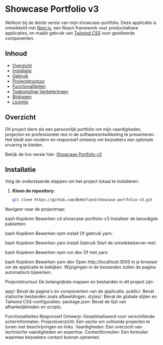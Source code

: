 # Showcase Portfolio v3

Welkom bij de derde versie van mijn showcase-portfolio. Deze applicatie is ontwikkeld met [Next.js](https://nextjs.org/), een React-framework voor productieklare applicaties, en maakt gebruik van [Tailwind CSS](https://tailwindcss.com/) voor gestileerde componenten.

## Inhoud

- [Overzicht](#overzicht)
- [Installatie](#installatie)
- [Gebruik](#gebruik)
- [Projectstructuur](#projectstructuur)
- [Functionaliteiten](#functionaliteiten)
- [Toekomstige Verbeteringen](#toekomstige-verbeteringen)
- [Bijdragen](#bijdragen)
- [Licentie](#licentie)

## Overzicht

Dit project dient als een persoonlijk portfolio om mijn vaardigheden, projecten en professionele reis in de softwareontwikkeling te presenteren. Het biedt een modern en responsief ontwerp om bezoekers een optimale ervaring te bieden.

Bekijk de live versie hier: [Showcase Portfolio v3](https://showcase-portfolio-v3.onrender.com)

## Installatie

Volg de onderstaande stappen om het project lokaal te installeren:

1. **Kloon de repository:**

   ```bash
   git clone https://github.com/BoHofland/showcase-portfolio-v3.git
Navigeer naar de projectmap:

bash
Kopiëren
Bewerken
cd showcase-portfolio-v3
Installeer de benodigde pakketten:

bash
Kopiëren
Bewerken
npm install
Of gebruik yarn:

bash
Kopiëren
Bewerken
yarn install
Gebruik
Start de ontwikkelserver met:

bash
Kopiëren
Bewerken
npm run dev
Of met yarn:

bash
Kopiëren
Bewerken
yarn dev
Open http://localhost:3000 in je browser om de applicatie te bekijken. Wijzigingen in de bestanden zullen de pagina automatisch bijwerken.

Projectstructuur
De belangrijkste mappen en bestanden in dit project zijn:

app/: Bevat de pagina's en componenten van de applicatie.
public/: Bevat statische bestanden zoals afbeeldingen.
styles/: Bevat de globale stijlen en Tailwind CSS-configuraties.
package.json: Bevat de lijst van afhankelijkheden en scripts.

Functionaliteiten
Responsief Ontwerp: Geoptimaliseerd voor verschillende schermformaten.
Projectoverzicht: Een sectie om voltooide projecten te tonen met beschrijvingen en links.
Vaardigheden: Een overzicht van technische vaardigheden en expertise.
Contactformulier: Een formulier waarmee bezoekers contact kunnen opnemen.
